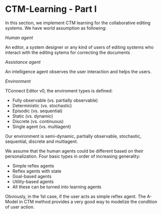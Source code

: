 # CTM-Learning - Part I

In this section, we implement CTM learning for the collaborative editing systems. 
We have world assumption as following:

*Human agent*

An editor, a system designer or any kind of users of editing systems who interact with the editing sytems for correcting the documents

*Assistance agent*

An intelligence agent observes the user interaction and helps the users. 

*Environment*

TConnect Editor v0, the enviroment types is defined: 

* Fully observable (vs. partially observable)
* Deterministic (vs. stochastic)
* Episodic (vs. sequential)
* Static (vs. dynamic)
* Discrete (vs. continuous)
* Single agent (vs. multiagent)

Our environment is semi-dynamic, partially observable, stochastic, sequential, discrete and multiagent.

We assume that the human agents could be different based on their personalization.
Four basic types in order of increasing generality:
* Simple reflex agents
* Reflex agents with state
* Goal-based agents
* Utility-based agents
* All these can be turned into learning agents

Obviously, in the 1st case, if the user acts as simple reflex agent.
The A-Model in CTM method provides a very good way to modelize the condition of user action. 
















